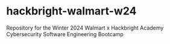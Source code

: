 # hackbright-walmart-w24
Repository for the Winter 2024 Walmart x Hackbright Academy Cybersecurity Software Engineering Bootcamp
